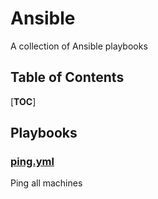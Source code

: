 # Ansible

A collection of Ansible playbooks

## Table of Contents

[__TOC__]

## Playbooks

### [ping.yml](./ping.yml)

Ping all machines
